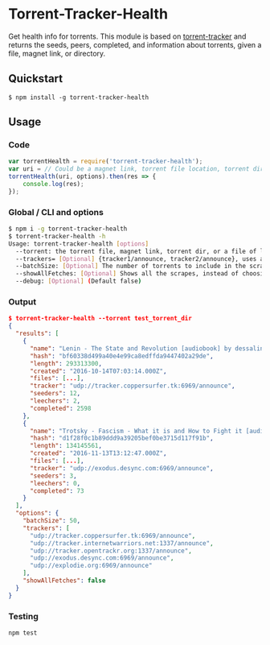 # Torrent-Tracker-Health

Get health info for torrents. This module is based on [torrent-tracker](https://github.com/vankasteelj/torrent-tracker) and returns the seeds, peers, completed, and information about torrents, given a file, magnet link, or directory.

## Quickstart

`$ npm install -g torrent-tracker-health`

## Usage

### Code

```js
var torrentHealth = require('torrent-tracker-health');
var uri = // Could be a magnet link, torrent file location, torrent directory, or line delimited list of infohashes.
torrentHealth(uri, options).then(res => {
    console.log(res);
});
```

### Global / CLI and options

```sh
$ npm i -g torrent-tracker-health
$ torrent-tracker-health -h
Usage: torrent-tracker-health [options]
  --torrent: the torrent file, magnet link, torrent dir, or a file of line-delimited list of infohashes
  --trackers= [Optional] {tracker1/announce, tracker2/announce}, uses a default list otherwise
  --batchSize: [Optional] The number of torrents to include in the scrape request (Default 50)
  --showAllFetches: [Optional] Shows all the scrapes, instead of choosing the one with the most seeders(Default false)
  --debug: [Optional] (Default false)
```

### Output

```json
$ torrent-tracker-health --torrent test_torrent_dir
{
  "results": [
    {
      "name": "Lenin - The State and Revolution [audiobook] by dessalines",
      "hash": "bf60338d499a40e4e99ca8edffda9447402a29de",
      "length": 293313300,
      "created": "2016-10-14T07:03:14.000Z",
      "files": [...],
      "tracker": "udp://tracker.coppersurfer.tk:6969/announce",
      "seeders": 12,
      "leechers": 2,
      "completed": 2598
    },
    {
      "name": "Trotsky - Fascism - What it is and How to Fight it [audiobook] by dessalines",
      "hash": "d1f28f0c1b89ddd9a39205bef0be3715d117f91b",
      "length": 134145561,
      "created": "2016-11-13T13:12:47.000Z",
      "files": [...],
      "tracker": "udp://exodus.desync.com:6969/announce",
      "seeders": 3,
      "leechers": 0,
      "completed": 73
    }
  ],
  "options": {
    "batchSize": 50,
    "trackers": [
      "udp://tracker.coppersurfer.tk:6969/announce",
      "udp://tracker.internetwarriors.net:1337/announce",
      "udp://tracker.opentrackr.org:1337/announce",
      "udp://exodus.desync.com:6969/announce",
      "udp://explodie.org:6969/announce"
    ],
    "showAllFetches": false
  }
}
```

### Testing

`npm test`